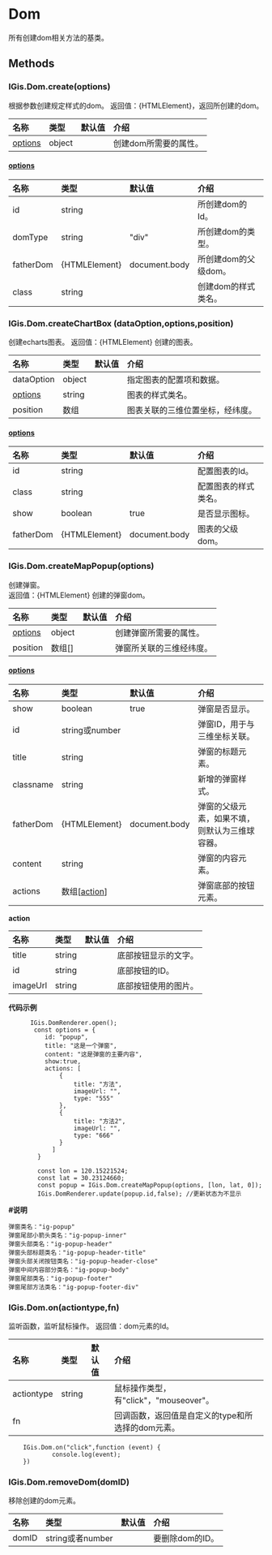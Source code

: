 # Dom

所有创建dom相关方法的基类。

## Methods

### IGis.Dom.create\(options\)

根据参数创建规定样式的dom。 返回值：{HTMLElement}，返回所创建的dom。

| 名称 | 类型 | 默认值 | 介绍 |
| :--- | :--- | :--- | :--- |
| [options](dom.md) | object |  | 创建dom所需要的属性。 |

#### [options](dom.md)

| 名称 | 类型 | 默认值 | 介绍 |
| :--- | :--- | :--- | :--- |
| id | string |  | 所创建dom的Id。 |
| domType | string | "div" | 所创建dom的类型。 |
| fatherDom | {HTMLElement} | document.body | 所创建dom的父级dom。 |
| class | string |  | 创建dom的样式类名。 |

### IGis.Dom.createChartBox \(dataOption,options,position\)

创建echarts图表。 返回值：{HTMLElement} 创建的图表。

| 名称 | 类型 | 默认值 | 介绍 |
| :--- | :--- | :--- | :--- |
| dataOption | object |  | 指定图表的配置项和数据。 |
| [options](dom.md) | string |  | 图表的样式类名。 |
| position | 数组 |  | 图表关联的三维位置坐标，经纬度。 |

#### [options](dom.md)

| 名称 | 类型 | 默认值 | 介绍 |
| :--- | :--- | :--- | :--- |
| id | string |  | 配置图表的Id。 |
| class | string |  | 配置图表的样式类名。 |
| show | boolean | true | 是否显示图标。 |
| fatherDom | {HTMLElement} | document.body | 图表的父级dom。 |

### IGis.Dom.createMapPopup\(options\)

创建弹窗。  
返回值：{HTMLElement} 创建的弹窗dom。

| 名称 | 类型 | 默认值 | 介绍 |
| :--- | :--- | :--- | :--- |
| [options](dom.md) | object |  | 创建弹窗所需要的属性。 |
| position | 数组\[\] |  | 弹窗所关联的三维经纬度。 |

#### [options](dom.md)

| 名称 | 类型 | 默认值 | 介绍 |
| :--- | :--- | :--- | :--- |
| show | boolean | true | 弹窗是否显示。 |
| id | string或number |  | 弹窗ID，用于与三维坐标关联。 |
| title | string |  | 弹窗的标题元素。 |
|classname | string |  | 新增的弹窗样式。 |
| fatherDom | {HTMLElement} | document.body | 弹窗的父级元素，如果不填，则默认为三维球容器。 |
| content | string |  | 弹窗的内容元素。 |
| actions | 数组\[[action](dom.md)\] |  | 弹窗底部的按钮元素。 |

**action**

| 名称 | 类型 | 默认值 | 介绍 |
| :--- | :--- | :--- | :--- |
| title | string |  | 底部按钮显示的文字。 |
| id | string |  | 底部按钮的ID。 |
| imageUrl | string |  | 底部按钮使用的图片。 |

**代码示例**

```text
      IGis.DomRenderer.open();
       const options = {
          id: "popup",
          title: "这是一个弹窗",
          content: "这是弹窗的主要内容",
          show:true,
          actions: [
              {
                  title: "方法",
                  imageUrl: "",
                  type: "555"
              },
              {
                  title: "方法2",
                  imageUrl: "",
                  type: "666"
              }
            ]
        }

        const lon = 120.15221524;
        const lat = 30.23124660;
        const popup = IGis.Dom.createMapPopup(options, [lon, lat, 0]);
        IGis.DomRenderer.update(popup.id,false); //更新状态为不显示   
```

**\#说明**

```text
弹窗类名："ig-popup"
弹窗尾部小箭头类名："ig-popup-inner"
弹窗头部类名："ig-popup-header"
弹窗头部标题类名："ig-popup-header-title"
弹窗头部关闭按钮类名："ig-popup-header-close"
弹窗中间内容部分类名："ig-popup-body"
弹窗尾部类名："ig-popup-footer"
弹窗尾部方法类名："ig-popup-footer-div"
```

### IGis.Dom.on\(actiontype,fn\)

监听函数，监听鼠标操作。 返回值：dom元素的Id。

| 名称 | 类型 | 默认值 | 介绍 |
| :--- | :--- | :--- | :--- |
| actiontype | string |  | 鼠标操作类型，有"click"，"mouseover"。 |
| fn |  |  | 回调函数，返回值是自定义的type和所选择的dom元素。 |

```text
    IGis.Dom.on("click",function (event) {
            console.log(event);
    })
```

### IGis.Dom.removeDom\(domID\)

移除创建的dom元素。

| 名称 | 类型 | 默认值 | 介绍 |
| :--- | :--- | :--- | :--- |
| domID | string或者number |  | 要删除dom的ID。 |


